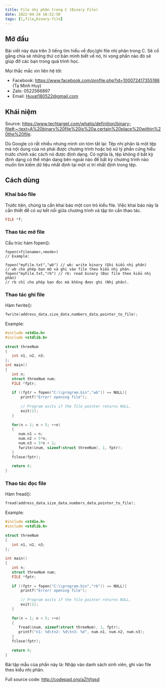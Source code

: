 ```yaml
---
title: File nhị phân trong C (Binary File)
date: 2022-04-24 16:52:50
tags: [C,file,binary-file]
---
```

## Mở đầu

Bài viết này dựa trên 3 tiếng tìm hiểu về đọc/ghi file nhị phân trong C. Sẽ cố gắng chia sẻ những thứ cơ bản mình biết về nó, hi vọng phần nào đó sẽ giúp đỡ các bạn trong quá trình học.

Mọi thắc mắc xin liên hệ tới:
- Facebook: https://www.facebook.com/profile.php?id=100072417355186 (Tạ Minh Huy)
- Zalo: 0522566897
- Email: Huyat180522@gmail.com

## Khái niệm

Source: https://www.techtarget.com/whatis/definition/binary-file#:~:text=A%20binary%20file%20is%20a,certain%20place%20within%20the%20file.

Dù Google có rất nhiều nhưng mình xin tóm tắt lại:
Tệp nhị phân là một tệp mà nội dung của nó phải được chương trình hoặc bộ xử lý phần cứng hiểu trước chính xác cách nó được định dạng. Có nghĩa là, tệp không ở bất kỳ định dạng có thể nhận dạng bên ngoài nào để bất kỳ chương trình nào muốn tìm kiếm dữ liệu nhất định tại một vị trí nhất định trong tệp.

## Cách dùng


### Khai báo file
Trước tiên, chúng ta cần khai báo một con trỏ kiểu file. Việc khai báo này là cần thiết để có sự kết nối giữa chương trình và tập tin cần thao tác.

```C
FILE *f;
```

### Thao tác mở file

Cấu trúc hàm fopen(): 
```
fopen(<filename>,<mode>)
// Example:

fopen("myFile.txt","wb") // wb: write binary (Ghi kiểu nhị phân)
// wb cho phép bạn mở và ghi vào file theo kiểu nhị phân.
fopen("myFile.txt,"rb") // rb: read binary (Đọc file theo kiểu nhị phân)
// rb chỉ cho phép bạn đọc mà không được ghi (Nhị phân).
```

### Thao tác ghi file

Hàm fwrite():
```C
fwrite(address_data,size_data,numbers_data,pointer_to_file);
```
Example:
```C
#include <stdio.h>
#include <stdlib.h>
 
struct threeNum
{
   int n1, n2, n3;
};
int main()
{
   int n;
   struct threeNum num;
   FILE *fptr;
 
   if ((fptr = fopen("C:\\program.bin","wb")) == NULL){
       printf("Error! opening file");
 
       // Program exits if the file pointer returns NULL.
       exit(1);
   }
 
   for(n = 1; n < 5; ++n)
   {
      num.n1 = n;
      num.n2 = 5*n;
      num.n3 = 5*n + 1;
      fwrite(&num, sizeof(struct threeNum), 1, fptr); 
   }
   fclose(fptr); 
  
   return 0;
}
```
### Thao tác đọc file

Hàm fread():

```C
fread(address_data,size_data,numbers_data,pointer_to_file);
```

Example:
```C
#include <stdio.h>
#include <stdlib.h>
 
struct threeNum
{
   int n1, n2, n3;
};
 
int main()
{
   int n;
   struct threeNum num;
   FILE *fptr;
 
   if ((fptr = fopen("C:\\program.bin","rb")) == NULL){
       printf("Error! opening file");
 
       // Program exits if the file pointer returns NULL.
       exit(1);
   }
 
   for(n = 1; n < 5; ++n)
   {
      fread(&num, sizeof(struct threeNum), 1, fptr); 
      printf("n1: %d\tn2: %d\tn3: %d", num.n1, num.n2, num.n3);
   }
   fclose(fptr); 
  
   return 0;
}
```

Bài tập mẫu của phần này là: Nhập vào danh sách sinh viên, ghi vào file theo kiểu nhị phân.

Full source code: http://codepad.org/aZlVtgsd

